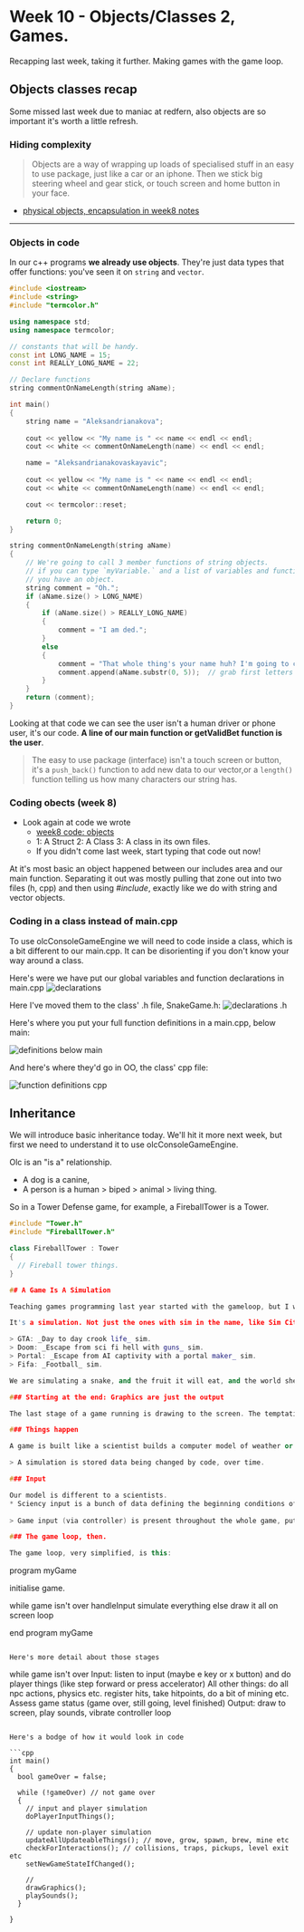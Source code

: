 # Week 10 - Objects/Classes 2, Games.

Recapping last week, taking it further. Making games with the game loop.

## Objects classes recap

Some missed last week due to maniac at redfern, also objects are so important it's worth a little refresh.

### Hiding complexity

> Objects are a way of wrapping up loads of specialised stuff in an easy to use package, just like a car or an iphone. Then we stick big steering wheel and gear stick, or touch screen and home button in your face. 

  - [physical objects, encapsulation in week8 notes](week8_notes.html)

___

### Objects in code

In our c++ programs **we already use objects**. They're just data types that offer functions: you've seen it on `string` and `vector`.

```cpp
#include <iostream>
#include <string>
#include "termcolor.h"

using namespace std;
using namespace termcolor;

// constants that will be handy.
const int LONG_NAME = 15;
const int REALLY_LONG_NAME = 22;

// Declare functions
string commentOnNameLength(string aName);

int main()
{
	string name = "Aleksandrianakova";
	
	cout << yellow << "My name is " << name << endl << endl;
	cout << white << commentOnNameLength(name) << endl << endl;

	name = "Aleksandrianakovaskayavic";
	
	cout << yellow << "My name is " << name << endl << endl;
	cout << white << commentOnNameLength(name) << endl << endl;

	cout << termcolor::reset;

	return 0;
}

string commentOnNameLength(string aName)
{
	// We're going to call 3 member functions of string objects.
	// if you can type `myVariable.` and a list of variables and functions appears,
	// you have an object.
	string comment = "Oh.";
	if (aName.size() > LONG_NAME)
	{
		if (aName.size() > REALLY_LONG_NAME)
		{
			comment = "I am ded.";
		}
		else
		{
			comment = "That whole thing's your name huh? I'm going to call you ";
			comment.append(aName.substr(0, 5));  // grab first letters of name
		}
	}
	return (comment);
}

```

Looking at that code we can see the user isn't a human driver or phone user, it's our code. **A line of our main function or getValidBet function is the user**. 

> The easy to use package (interface) isn't a touch screen or button, it's a `push_back()` function to add new data to our vector,or a `length()` function telling us how many characters our string has. 

### Coding obects (week 8)

* Look again at code we wrote
  - [week8 code: objects](week8_code.html)
  - 1: A Struct  2: A Class  3: A class in its own files.
  - If you didn't come last week, start typing that code out now! 

At it's most basic an object happened between our includes area and our main function. Separating it out was mostly pulling that zone out into two files (h, cpp) and then using _#include_, exactly like we do with string and vector objects.

### Coding in a class instead of main.cpp

To use olcConsoleGameEngine we will need to code inside a class, which is a bit different to our main.cpp. It can be disorienting if you don't know your way around a class.

Here's were we have put our global variables and function declarations in main.cpp
![declarations](assets/week9/oo_bit_main_declarations.png)

Here I've moved them to the class' .h file, SnakeGame.h:
![declarations .h](assets/week9/oo_bit_class_header.png)

Here's where you put your full function definitions in a main.cpp, below main:

![definitions below main](assets/week9/oo_bit_main_definitions.png)

And here's where they'd go in OO, the class' cpp file:

![function definitions cpp](assets/week9/oo_bit_class_cpp.png)

## Inheritance

We will introduce basic inheritance today. We'll hit it more next week, but first we need to understand it to use olcConsoleGameEngine. 

Olc is an "is a" relationship. 
* A dog is a canine, 
* A person is a human > biped > animal > living thing.

So in a Tower Defense game, for example, a FireballTower is a Tower.

```cpp
#include "Tower.h"
#include "FireballTower.h"

class FireballTower : Tower
{
  // Fireball tower things.
}

## A Game Is A Simulation

Teaching games programming last year started with the gameloop, but I want to talk about something more fundamental first. A loop is an implementation thing. But what are we impleenting? What is a game?

It's a simulation. Not just the ones with sim in the name, like Sim City and the Sims.

> GTA: _Day to day crook life_ sim.
> Doom: _Escape from sci fi hell with guns_ sim.
> Portal: _Escape from AI captivity with a portal maker_ sim.
> Fifa: _Football_ sim.

We are simulating a snake, and the fruit it will eat, and the world she moves in.

### Starting at the end: Graphics are just the output

The last stage of a game running is drawing to the screen. The temptation is to start trying to draw things right away. First though, we need user input, then things happen in our simulation, finally we draw the outcomes to the screen.

### Things happen

A game is built like a scientist builds a computer model of weather or a microbe community in a computer. That means organising the data/objects that represent real world things and then changing them over time.

> A simulation is stored data being changed by code, over time.

### Input

Our model is different to a scientists.
* Sciency input is a bunch of data defining the beginning conditions of a weather system, or stats of their bacteria colony and environment. Then the sim runs.
  
> Game input (via controller) is present throughout the whole game, putting our player into the sim as a constant affecting force. The rest of the sim, yeah that runs like a sciency one.

### The game loop, then.

The game loop, very simplified, is this:

```
program myGame

  initialise game.

  while game isn't over
    handleInput
    simulate everything else
    draw it all on screen
  loop

end program myGame
```

Here's more detail about those stages
```
  while game isn't over
    Input:
      listen to input (maybe e key or x button) and do player things 
      (like step forward or press accelerator)
    All other things:
      do all npc actions, physics etc. register hits, take hitpoints, do a bit of mining etc. 
      Assess game status (game over, still going, level finished)
    Output:
      draw to screen, play sounds, vibrate controller
  loop
```

Here's a bodge of how it would look in code

```cpp
int main()
{
  bool gameOver = false;

  while (!gameOver) // not game over
  {
    // input and player simulation
    doPlayerInputThings();
    
    // update non-player simulation
    updateAllUpdateableThings(); // move, grow, spawn, brew, mine etc
    checkForInteractions(); // collisions, traps, pickups, level exit etc 
    setNewGameStateIfChanged();

    //
    drawGraphics();
    playSounds();
  }

}
```